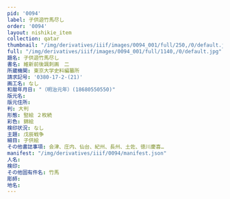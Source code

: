 ```yaml
---
pid: '0094'
label: 子供遊竹馬尽し
order: '0094'
layout: nishikie_item
collection: qatar
thumbnail: "/img/derivatives/iiif/images/0094_001/full/250,/0/default.jpg"
full: "/img/derivatives/iiif/images/0094_001/full/1140,/0/default.jpg"
題名: 子供遊竹馬尽し
書名: 維新前後諷刺画　二
所蔵機関: 東京大学史料編纂所
請求記号: '0380-17-2-(21)'
画工名: なし
和暦年月日: "（明治元年）(18680550550)"
版元名: 
版元住所: 
判: 大判
形態: 竪絵 ２枚続
彩色: 錦絵
検印状況: なし
主題: 戊辰戦争
細目: 子供絵
その他書誌事項: 会津、庄内、仙台、紀州、長州、土佐、徳川慶喜…
manifest: "/img/derivatives/iiif/0094/manifest.json"
人名: 
検印: 
その他固有件名: 竹馬
彫師: 
地名: 
---
```


